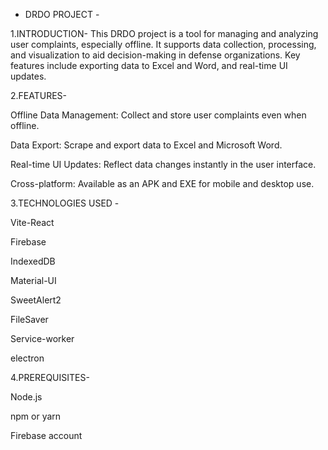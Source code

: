 - DRDO PROJECT -

1.INTRODUCTION-
This DRDO project is a tool for managing and analyzing user complaints, especially offline. It supports data collection, processing, and visualization to aid decision-making in defense organizations. Key features include exporting data to Excel and Word, and real-time UI updates.








2.FEATURES-

Offline Data Management: Collect and store user complaints even when offline.

Data Export: Scrape and export data to Excel and Microsoft Word.

Real-time UI Updates: Reflect data changes instantly in the user interface.

Cross-platform: Available as an APK and EXE for mobile and desktop use.










3.TECHNOLOGIES USED -

Vite-React

Firebase

IndexedDB

Material-UI

SweetAlert2

FileSaver

Service-worker

electron










4.PREREQUISITES-

Node.js

npm or yarn

Firebase account






